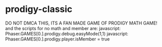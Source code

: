# prodigy-classic
DO NOT DMCA THIS, ITS A FAN MADE GAME OF PRODIGY MATH GAME! and the scripts for no math and member are: javascript: Phaser.GAMES[0.].prodigy.debug.easyMode(1,1) javascript: Phaser.GAMES[0.].prodigy.player.isMember = true
